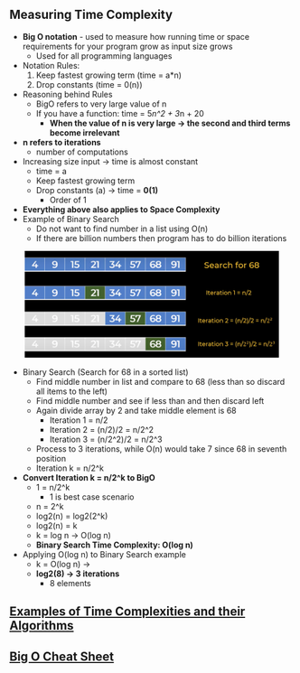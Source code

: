 ## Measuring Time Complexity
- **Big O notation** - used to measure how running time or space requirements for your program grow as input size grows
    - Used for all programming languages
- Notation Rules:
    1. Keep fastest growing term (time = a*n)
    2. Drop constants (time = 0(n))
- Reasoning behind Rules
    - BigO refers to very large value of n
    - If you have a function: time = 5*n^2 + 3*n + 20
        - **When the value of n is very large -> the second and third terms become irrelevant**
- **n refers to iterations**
    - number of computations
- Increasing size input -> time is almost constant
    - time = a
    - Keep fastest growing term
    - Drop constants (a) -> time = **0(1)**
        - Order of 1
- **Everything above also applies to Space Complexity**
- Example of Binary Search
    - Do not want to find number in a list using O(n)
    - If there are billion numbers then program has to do billion iterations 
<p align="center"><img src="Images/binarysearchexample.png" width="450"></p>

- Binary Search (Search for 68 in a sorted list)
    - Find middle number in list and compare to 68 (less than so discard all items to the left)
    - Find middle number and see if less than and then discard left
    - Again divide array by 2 and take middle element is 68
        - Iteration 1 = n/2
        - Iteration 2 = (n/2)/2 = n/2^2
        - Iteration 3 = (n/2^2)/2 = n/2^3
    - Process to 3 iterations, while O(n) would take 7 since 68 in seventh position
    - Iteration k = n/2^k
- **Convert Iteration k = n/2^k to BigO**
    - 1 = n/2^k
        - 1 is best case scenario
    - n = 2^k
    - log2(n) = log2(2^k)
    - log2(n) = k
    - k = log n -> O(log n)
    - **Binary Search Time Complexity: O(log n)**
- Applying O(log n) to Binary Search example
    - k = O(log n) ->
    - **log2(8) -> 3 iterations**
        - 8 elements
## [Examples of Time Complexities and their Algorithms](https://towardsdatascience.com/understanding-time-complexity-with-python-examples-2bda6e8158a7)
## [Big O Cheat Sheet](https://bigocheatsheet.com)